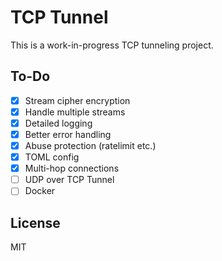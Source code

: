 # TCP Tunnel
This is a work-in-progress TCP tunneling project.

## To-Do
- [x] Stream cipher encryption
- [x] Handle multiple streams
- [x] Detailed logging
- [x] Better error handling
- [x] Abuse protection (ratelimit etc.)
- [x] TOML config
- [x] Multi-hop connections
- [ ] UDP over TCP Tunnel
- [ ] Docker

## License
MIT

